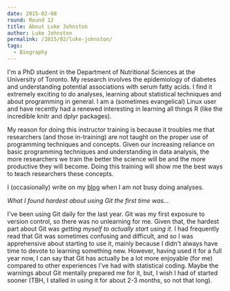 ```yaml
---
date: 2015-02-08
round: Round 12
title: About Luke Johnston
author: Luke Johnston
permalink: /2015/02/luke-johnston/
tags:
  - Biography
---
```


I'm a PhD student in the Department of Nutritional Sciences at the
University of Toronto.  My research involves the epidemiology of
diabetes and understanding potential associations with serum fatty
acids.  I find it extremely exciting to do analyses, learning about
statistical techniques and about programming in general.  I am a
(sometimes evangelical) Linux user and have recently had a renewed
interesting in learning all things R (like the incredible knitr and
dplyr packages).

My reason for doing this instructor training is because it troubles me
that researchers (and those in-training) are not taught on the proper
use of programming techniques and concepts.  Given our increasing
reliance on basic programming techniques and understanding in data
analysis, the more researchers we train the better the science will be
and the more productive they will become.  Doing this training will
show me the best ways to teach researchers these concepts.

I (occasionally) write on my
[blog](http://lwjohnst86.github.io/about/) when I am not busy doing
analyses.

*What I found hardest about using Git the first time was...*

I've been using Git daily for the last year.  Git was my first
exposure to version control, so there was no unlearning for me.  Given
that, the hardest part about Git was *getting myself to actually start
using it*.  I had frequently read that Git was sometimes confusing and
difficult, and so I was apprehensive about starting to use it, mainly
because I didn't always have time to devote to learning something new.
However, having used it for a full year now, I can say that Git has
actually be a lot more enjoyable (for me) compared to other
experiences I've had with statistical coding.  Maybe the warnings
about Git mentally prepared me for it, but, I wish I had of started
sooner (TBH, I stalled in using it for about 2-3 months, so not that
long).
